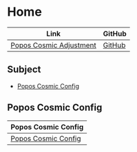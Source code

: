

# Home

| Link | GitHub |
| ---- | ------ |
| [Popos Cosmic Adjustment](https://samwhelp.github.io/popos-cosmic-adjustment/) | [GitHub](https://github.com/samwhelp/popos-cosmic-adjustment) |




## Subject

* [Popos Cosmic Config](#popos-cosmic-config)




## Popos Cosmic Config

| Popos Cosmic Config |
| ------------------- |
| [Popos Cosmic Config](https://github.com/samwhelp/popos-cosmic-adjustment/tree/main/prototype/main/cosmic-config/Main) |
